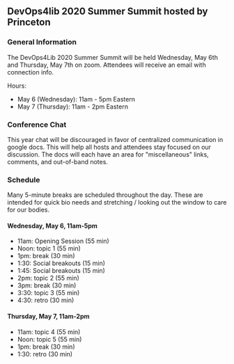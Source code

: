 ## DevOps4lib 2020 Summer Summit hosted by Princeton

### General Information

The DevOps4Lib 2020 Summer Summit will be held Wednesday, May 6th and Thursday, May 7th on zoom. Attendees will receive an email with connection info.

Hours:

* May 6 (Wednesday): 11am - 5pm Eastern
* May 7 (Thursday): 11am - 2pm Eastern

### Conference Chat
This year chat will be discouraged in favor of centralized communication in
google docs. This will help all hosts and attendees stay focused on our
discussion. The docs will each have an area for "miscellaneous" links, comments,
and out-of-band notes.

### Schedule
Many 5-minute breaks are scheduled throughout the day. These are intended for quick bio needs and stretching / looking out the window to care for our bodies.

#### Wednesday, May 6, 11am-5pm
* 11am: Opening Session (55 min)
* Noon: topic 1 (55 min)
* 1pm: break (30 min)
* 1:30: Social breakouts (15 min)
* 1:45: Social breakouts (15 min)
* 2pm: topic 2 (55 min)
* 3pm: break (30 min)
* 3:30: topic 3 (55 min)
* 4:30: retro (30 min)

#### Thursday, May 7, 11am-2pm
* 11am: topic 4 (55 min)
* Noon: topic 5 (55 min)
* 1pm: break (30 min)
* 1:30: retro (30 min)
